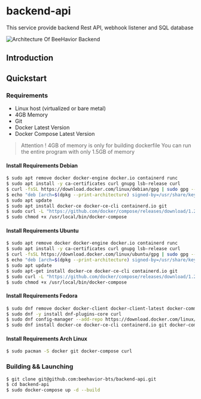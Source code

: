 # backend-api

This service provide backend Rest API, webhook listener and SQL database

![Architecture Of BeeHavior Backend](https://user-images.githubusercontent.com/64791937/154861399-3d7c7cbb-50aa-4273-af98-e3afac526ffa.png)

## Introduction

## Quickstart

### Requirements 

- Linux host (virtualized or bare metal)
- 4GB Memory
- Git
- Docker Latest Version
- Docker Compose Latest Version

> Attention ! 4GB of memory is only for building dockerfile
> You can run the entire program with only 1.5GB of memory

#### Install Requirements Debian

```sh
$ sudo apt remove docker docker-engine docker.io containerd runc
$ sudo apt install -y ca-certificates curl gnupg lsb-release curl
$ curl -fsSL https://download.docker.com/linux/debian/gpg | sudo gpg --dearmor -o /usr/share/keyrings/docker-archive-keyring.gpg
$ echo "deb [arch=$(dpkg --print-architecture) signed-by=/usr/share/keyrings/docker-archive-keyring.gpg] https://download.docker.com/linux/debian $(lsb_release -cs) stable" | sudo tee /etc/apt/sources.list.d/docker.list > /dev/null
$ sudo apt update
$ sudo apt install docker-ce docker-ce-cli containerd.io git
$ sudo curl -L "https://github.com/docker/compose/releases/download/1.29.2/docker-compose-$(uname -s)-$(uname -m)" -o /usr/local/bin/docker-compose
$ sudo chmod +x /usr/local/bin/docker-compose
```

#### Install Requirements Ubuntu

```sh
$ sudo apt remove docker docker-engine docker.io containerd runc
$ sudo apt install -y ca-certificates curl gnupg lsb-release curl
$ curl -fsSL https://download.docker.com/linux/ubuntu/gpg | sudo gpg --dearmor -o /usr/share/keyrings/docker-archive-keyring.gpg
$ echo "deb [arch=$(dpkg --print-architecture) signed-by=/usr/share/keyrings/docker-archive-keyring.gpg] https://download.docker.com/linux/ubuntu $(lsb_release -cs) stable" | sudo tee /etc/apt/sources.list.d/docker.list > /dev/null
$ sudo apt update
$ sudo apt-get install docker-ce docker-ce-cli containerd.io git
$ sudo curl -L "https://github.com/docker/compose/releases/download/1.29.2/docker-compose-$(uname -s)-$(uname -m)" -o /usr/local/bin/docker-compose
$ sudo chmod +x /usr/local/bin/docker-compose
```

#### Install Requirements Fedora

```sh
$ sudo dnf remove docker docker-client docker-client-latest docker-common docker-latest docker-latest-logrotate docker-logrotate docker-selinux docker-engine-selinux docker-engine
$ sudo dnf -y install dnf-plugins-core curl
$ sudo dnf config-manager --add-repo https://download.docker.com/linux/fedora/docker-ce.repo
$ sudo dnf install docker-ce docker-ce-cli containerd.io git docker-compose
```

#### Install Requirements Arch Linux

```sh
$ sudo pacman -S docker git docker-compose curl
```

### Building && Launching

```sh
$ git clone git@github.com:beehavior-bts/backend-api.git
$ cd backend-api
$ sudo docker-compose up -d --build
```
